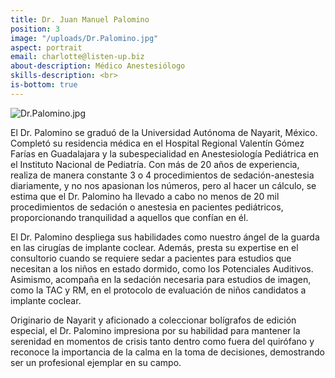 ```yaml
---
title: Dr. Juan Manuel Palomino
position: 3
image: "/uploads/Dr.Palomino.jpg"
aspect: portrait
email: charlotte@listen-up.biz
about-description: Médico Anestesiólogo
skills-description: <br>
is-bottom: true
---
```

![Dr.Palomino.jpg](/uploads/Dr.Palomino.jpg)

El Dr. Palomino se graduó de la Universidad Autónoma de Nayarit, México. Completó su residencia médica en el Hospital Regional Valentín Gómez Farías en Guadalajara y la subespecialidad en Anestesiología Pediátrica en el Instituto Nacional de Pediatría. Con más de 20 años de experiencia, realiza de manera constante 3 o 4 procedimientos de sedación-anestesia diariamente, y no nos apasionan los números, pero al hacer un cálculo, se estima que el Dr. Palomino ha llevado a cabo no menos de 20 mil procedimientos de sedación o anestesia en pacientes pediátricos, proporcionando tranquilidad a aquellos que confían en él.

El Dr. Palomino despliega sus habilidades como nuestro ángel de la guarda en las cirugías de implante coclear. Además, presta su expertise en el consultorio cuando se requiere sedar a pacientes para estudios que necesitan a los niños en estado dormido, como los Potenciales Auditivos. Asimismo, acompaña en la sedación necesaria para estudios de imagen, como la TAC y RM, en el protocolo de evaluación de niños candidatos a implante coclear.

Originario de Nayarit y aficionado a coleccionar bolígrafos de edición especial, el Dr. Palomino impresiona por su habilidad para mantener la serenidad en momentos de crisis tanto dentro como fuera del quirófano y reconoce la importancia de la calma en la toma de decisiones, demostrando ser un profesional ejemplar en su campo.
